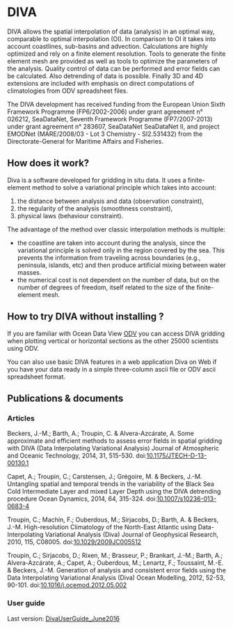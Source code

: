 # DIVA

DIVA allows the spatial interpolation of data (analysis) in an optimal way, comparable to optimal interpolation (OI). In comparison to OI it takes into account coastlines, sub-basins and advection. Calculations are highly optimized and rely on a finite element resolution. Tools to generate the finite element mesh are provided as well as tools to optimize the parameters of the analysis. Quality control of data can be performed and error fields can be calculated. Also detrending of data is possible. Finally 3D and 4D extensions are included with emphasis on direct computations of climatologies from ODV spreadsheet files.

The DIVA development has received funding from the European Union Sixth Framework Programme (FP6/2002-2006) under grant agreement n° 026212, SeaDataNet, Seventh Framework Programme (FP7/2007-2013) under grant agreement n° 283607, SeaDataNet SeaDataNet II, and project EMODNet (MARE/2008/03 - Lot 3 Chemistry - SI2.531432) from the Directorate-General for Maritime Affairs and Fisheries.

## How does it work?

Diva is a software developed for gridding in situ data.
It uses a finite-element method to solve a variational principle which takes into account:
 1. the distance between analysis and data (observation constraint),
 2. the regularity of the analysis (smoothness constraint),
 3. physical laws (behaviour constraint). 

The advantage of the method over classic interpolation methods is multiple:
* the coastline are taken into account during the analysis, since the variational principle is solved only in the region covered by the sea. This prevents the information from traveling across boundaries (e.g., peninsula, islands, etc) and then produce artificial mixing between water masses.
* the numerical cost is not dependent on the number of data, but on the number of degrees of freedom, itself related to the size of the finite-element mesh. 

##  How to try DIVA without installing ?

If you are familiar with Ocean Data View [ODV](http://odv.awi.de/) you can access DIVA gridding when plotting vertical or horizontal sections as the other 25000 scientists using ODV.

You can also use basic DIVA features in a web application Diva on Web if you have your data ready in a simple three-column ascii file or ODV ascii spreadsheet format. 

##  Publications & documents 

### Articles

Beckers, J.-M.; Barth, A.; Troupin, C. & Alvera-Azcárate, A. Some approximate and efficient methods to assess error fields in spatial gridding with DIVA (Data Interpolating Variational Analysis) Journal of Atmospheric and Oceanic Technology, 2014, 31, 515-530. doi:[10.1175/JTECH-D-13-00130.1](http://dx.doi.org/10.1175/JTECH-D-13-00130.1)

Capet, A.; Troupin, C.; Carstensen, J.; Grégoire, M. & Beckers, J.-M. Untangling spatial and temporal trends in the variability of the Black Sea Cold Intermediate Layer and mixed Layer Depth using the DIVA detrending procedure Ocean Dynamics, 2014, 64, 315-324. doi:[10.1007/s10236-013-0683-4](http://dx.doi.org/10.1007/s10236-013-0683-4)

Troupin, C.; Machín, F.; Ouberdous, M.; Sirjacobs, D.; Barth, A. & Beckers, J.-M. High-resolution Climatology of the North-East Atlantic using Data-Interpolating Variational Analysis (Diva) Journal of Geophysical Research, 2010, 115, C08005. doi:[10.1029/2009JC005512](http://dx.doi.org/10.1029/2009JC005512)

Troupin, C.; Sirjacobs, D.; Rixen, M.; Brasseur, P.; Brankart, J.-M.; Barth, A.; Alvera-Azcárate, A.; Capet, A.; Ouberdous, M.; Lenartz, F.; Toussaint, M.-E. & Beckers, J.-M. Generation of analysis and consistent error fields using the Data Interpolating Variational Analysis (Diva) Ocean Modelling, 2012, 52-53, 90-101. doi:[10.1016/j.ocemod.2012.05.002](http://dx.doi.org/10.1016/j.ocemod.2012.05.002)

### User guide

Last version: [DivaUserGuide_June2016](http://modb.oce.ulg.ac.be/mediawiki/upload/DIVA/notes/DivaUserGuide_June2016.pdf)

### 
